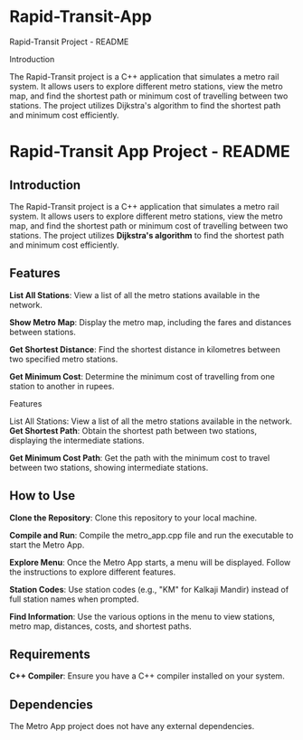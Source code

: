 # Rapid-Transit-App
Rapid-Transit Project - README

Introduction

The Rapid-Transit project is a C++ application that simulates a metro rail system. It allows users to explore different metro stations, view the metro map, and find the shortest path or minimum cost of travelling between two stations. The project utilizes Dijkstra's algorithm to find the shortest path and minimum cost efficiently.
# **Rapid-Transit App Project - README**

## Introduction

The Rapid-Transit project is a C++ application that simulates a metro rail system. It allows users to explore different metro stations, view the metro map, and find the shortest path or minimum cost of travelling between two stations. The project utilizes **Dijkstra's algorithm** to find the shortest path and minimum cost efficiently.

## Features

**List All Stations**: View a list of all the metro stations available in the network.

**Show Metro Map**: Display the metro map, including the fares and distances between stations.

**Get Shortest Distance**: Find the shortest distance in kilometres between two specified metro stations.

**Get Minimum Cost**: Determine the minimum cost of travelling from one station to another in rupees.

Features

List All Stations: View a list of all the metro stations available in the network.
**Get Shortest Path**: Obtain the shortest path between two stations, displaying the intermediate stations.

**Get Minimum Cost Path**: Get the path with the minimum cost to travel between two stations, showing intermediate stations.

## How to Use

**Clone the Repository**: Clone this repository to your local machine.

**Compile and Run**: Compile the metro_app.cpp file and run the executable to start the Metro App.

**Explore Menu**: Once the Metro App starts, a menu will be displayed. Follow the instructions to explore different features.

**Station Codes**: Use station codes (e.g., "KM" for Kalkaji Mandir) instead of full station names when prompted.

**Find Information**: Use the various options in the menu to view stations, metro map, distances, costs, and shortest paths.

## Requirements

**C++ Compiler**: Ensure you have a C++ compiler installed on your system.

## Dependencies

The Metro App project does not have any external dependencies.
